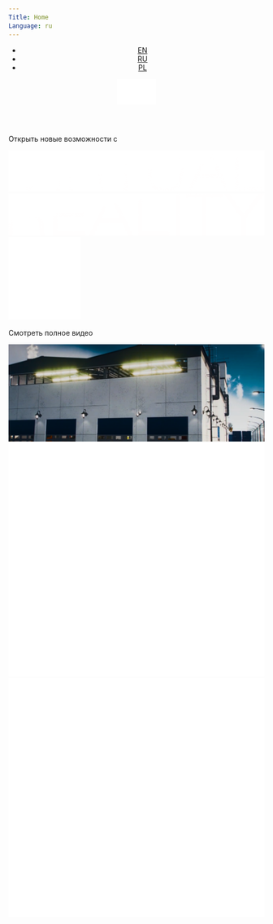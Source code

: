 ```yaml
---
Title: Home
Language: ru
---
```

<div class="firstScreen">
    <header class="topMenu">
        <div class="mainLinks">
            <a class="logoA" href=/">
            </a>
            <ul class="languageSet">
                <li class="language"><a class="languageText HeliosExtC" href="/en/">EN</a></li>
                <li class="language"><a class="languageText HeliosExtC active" href="/ru/">RU</a></li>
                <li class="language"><a class="languageText HeliosExtC" href="#">PL</a></li>
            </ul>
        </div>
        <nav class="navy">
           <img alt="Demo" src="./media/images/img/menu.svg">
        </nav>
    </header>
    <section class="mainTitle">
        <div class="frame">
            <p class="opportunity colorW Ag24">Открыть новые возможности с</p>
            <img alt="Demo" src="./media/images/img/Virtual.svg">
            <img alt="Demo" src="./media/images/img/Reality.svg">
        </div>
    </section>
    <div class="video">
        <div class="playPanel">
        <div class="play">
          <img alt="Demo" src="./media/images/img/playButton.svg">
        </div>
        <p class="watch HeliosExtC">Смотреть полное видео</p>
        </div>
        <img alt="Demo" class="topPoster" src="./media/images/img/topVideoPoster.png">
    </div>
</div>
<div class="VR">
    <img alt="Demo" src="./media/images/img/V.svg">
    <img alt="Demo" src="./media/images/img/R.svg">
</div>
